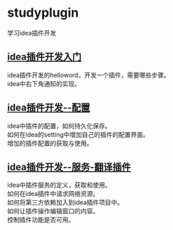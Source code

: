 # studyplugin
学习idea插件开发

## [idea插件开发入门](https://jiayq.blog.csdn.net/article/details/122023848)
idea插件开发的helloword，开发一个插件，需要哪些步骤。<br/>
idea中右下角通知的实现。

## [idea插件开发--配置](https://jiayq.blog.csdn.net/article/details/122073258)
idea中插件的配置，如何持久化保存。<br/>
如何在idea的setting中增加自己的插件的配置界面。<br/>
增加的插件配置的获取与使用。

## [idea插件开发--服务-翻译插件](https://jiayq.blog.csdn.net/article/details/122292086)
idea中插件服务的定义，获取和使用。<br/>
如何在idea插件中请求网络资源。<br/>
如何将第三方依赖加入到idea插件项目中。<br/>
如何让插件操作编辑窗口的内容。<br/>
控制插件功能是否可用。